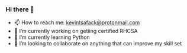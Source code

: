 ### Hi there 👋

- 📫 How to reach me: kevintsafack@protonmail.com
- 🔭 I’m currently working on getiing certified RHCSA
- 🌱 I’m currently learning Python
- 👯 I’m looking to collaborate on anything that can improve my skill set
<!--
**8Ten10/8Ten10** is a ✨ _special_ ✨ repository because its `README.md` (this file) appears on your GitHub profile.

Here are some ideas to get you started:

- 🔭 I’m currently working on ... getiing certified on RHCSA
- 🌱 I’m currently learning ... Python
- 👯 I’m looking to collaborate on ...
- 🤔 I’m looking for help with ...
- 💬 Ask me about ...
- 📫 How to reach me: ...
- 😄 Pronouns: ... He
- ⚡ Fun fact: ...
-->
